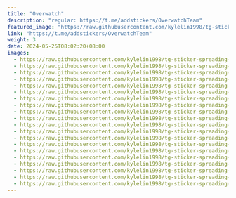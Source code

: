 ```yaml
---
title: "Overwatch"
description: "regular: https://t.me/addstickers/OverwatchTeam"
featured_image: "https://raw.githubusercontent.com/kylelin1998/tg-sticker-spreading-worldwide-images/main/img/a7a9df1f-8e2c-42f3-9767-f12d68a44ef4.jpg"
link: "https://t.me/addstickers/OverwatchTeam"
weight: 3
date: 2024-05-25T08:02:20+08:00
images:
  - https://raw.githubusercontent.com/kylelin1998/tg-sticker-spreading-worldwide-images/main/img/a7a9df1f-8e2c-42f3-9767-f12d68a44ef4.jpg
  - https://raw.githubusercontent.com/kylelin1998/tg-sticker-spreading-worldwide-images/main/img/bf537907-184b-4a9f-af70-e3e087a21a47.jpg
  - https://raw.githubusercontent.com/kylelin1998/tg-sticker-spreading-worldwide-images/main/img/26f159ab-de73-4c1e-b682-1547dee63502.jpg
  - https://raw.githubusercontent.com/kylelin1998/tg-sticker-spreading-worldwide-images/main/img/d8b08f1b-853d-44fe-8025-45ddbbcce39b.jpg
  - https://raw.githubusercontent.com/kylelin1998/tg-sticker-spreading-worldwide-images/main/img/6397cb91-76ff-42ea-b6d9-7cbd87eb5c8d.jpg
  - https://raw.githubusercontent.com/kylelin1998/tg-sticker-spreading-worldwide-images/main/img/bc805e05-52f6-43a2-b095-cff3a82ba1d8.jpg
  - https://raw.githubusercontent.com/kylelin1998/tg-sticker-spreading-worldwide-images/main/img/71d2815f-5d2f-44ba-92bc-a34d093e9b89.jpg
  - https://raw.githubusercontent.com/kylelin1998/tg-sticker-spreading-worldwide-images/main/img/8d08f0b1-cc1f-4b91-8bf9-4e1090180954.jpg
  - https://raw.githubusercontent.com/kylelin1998/tg-sticker-spreading-worldwide-images/main/img/19a2a774-163a-42c9-9f6f-e7f1343acaba.jpg
  - https://raw.githubusercontent.com/kylelin1998/tg-sticker-spreading-worldwide-images/main/img/4def99c9-8dde-471a-bed1-bbfb4ec9b945.jpg
  - https://raw.githubusercontent.com/kylelin1998/tg-sticker-spreading-worldwide-images/main/img/4687b734-019d-4ea3-8a3f-5b03dd6a4195.jpg
  - https://raw.githubusercontent.com/kylelin1998/tg-sticker-spreading-worldwide-images/main/img/08f668ff-a4fe-469e-9d49-79a7c8bdb30b.jpg
  - https://raw.githubusercontent.com/kylelin1998/tg-sticker-spreading-worldwide-images/main/img/75b9f7d2-5b1b-4dbb-a3ab-883ee16935cb.jpg
  - https://raw.githubusercontent.com/kylelin1998/tg-sticker-spreading-worldwide-images/main/img/205c4cd5-8176-4d8e-83fa-83ca40db3994.jpg
  - https://raw.githubusercontent.com/kylelin1998/tg-sticker-spreading-worldwide-images/main/img/541e9043-b484-45e1-9a28-d3e3ff9ec525.jpg
  - https://raw.githubusercontent.com/kylelin1998/tg-sticker-spreading-worldwide-images/main/img/fe7edb9e-37b9-4a33-947f-0efc6566e570.jpg
  - https://raw.githubusercontent.com/kylelin1998/tg-sticker-spreading-worldwide-images/main/img/39fc0fae-0db4-492f-81f9-2ec4a29214c4.jpg
  - https://raw.githubusercontent.com/kylelin1998/tg-sticker-spreading-worldwide-images/main/img/dcd2e604-ff50-4347-a691-54a7aa91d2ec.jpg
  - https://raw.githubusercontent.com/kylelin1998/tg-sticker-spreading-worldwide-images/main/img/1c4db511-6700-4221-9792-efe62772db33.jpg
  - https://raw.githubusercontent.com/kylelin1998/tg-sticker-spreading-worldwide-images/main/img/583ad2cc-53aa-4a4e-86b5-0aa647fdb105.jpg
---
```

